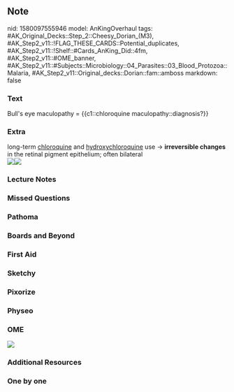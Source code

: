 ## Note
nid: 1580097555946
model: AnKingOverhaul
tags: #AK_Original_Decks::Step_2::Cheesy_Dorian_(M3), #AK_Step2_v11::!FLAG_THESE_CARDS::Potential_duplicates, #AK_Step2_v11::!Shelf::#Cards_AnKing_Did::4fm, #AK_Step2_v11::#OME_banner, #AK_Step2_v11::#Subjects::Microbiology::04_Parasites::03_Blood_Protozoa::Malaria, #AK_Step2_v11::Original_decks::Dorian::fam::amboss
markdown: false

### Text
Bull's eye maculopathy = {{c1::chloroquine maculopathy::diagnosis?}}

### Extra
<div>
  long-term <u>chloroquine</u> and <u>hydroxychloroquine</u> use →
  <b>irreversible changes</b> in the retinal pigment epithelium;
  often bilateral
</div><img src=
"paste-e4fd6e8369a5d552e366fc7d3be9a5f7514e0835.jpg"><img src=
"paste-697bb2bf289121b2bc045e993b57499e234b36fe.jpg">

### Lecture Notes


### Missed Questions


### Pathoma


### Boards and Beyond


### First Aid


### Sketchy


### Pixorize


### Physeo


### OME
<div class="ome-widget">
  <a href="https://onlinemeded.org?ref=anki"><img src=
  "_OME_AnkiFlashcards_General_4.png"></a>
</div>

### Additional Resources


### One by one

